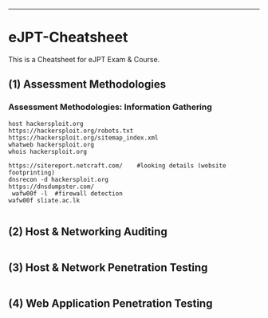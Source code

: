 

--------------------------------------------------------------------------------------------------
# eJPT-Cheatsheet            
This is a Cheatsheet for eJPT Exam & Course.

## (1)  Assessment Methodologies

### Assessment Methodologies: Information Gathering
```
host hackersploit.org
https://hackersploit.org/robots.txt
https://hackersploit.org/sitemap_index.xml
whatweb hackersploit.org
whois hackersploit.org

https://sitereport.netcraft.com/    #looking details (website footprinting)
dnsrecon -d hackersploit.org
https://dnsdumpster.com/
 wafw00f -l  #firewall detection
wafw00f sliate.ac.lk


```

## (2) Host & Networking Auditing
```

```

## (3) Host & Network Penetration Testing

```
```
## (4) Web Application Penetration Testing

```
```
